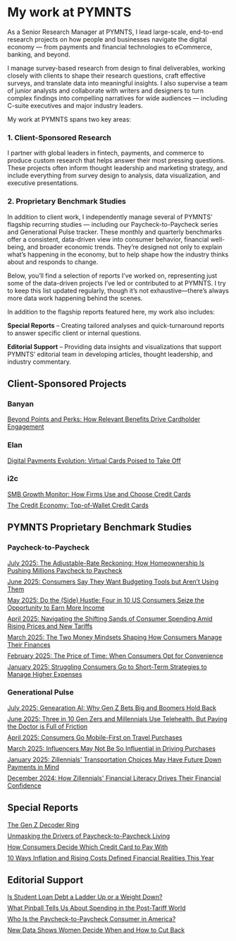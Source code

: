 # My work at PYMNTS

As a Senior Research Manager at PYMNTS, I lead large-scale, end-to-end research projects on how people and businesses navigate the digital economy — from payments and financial technologies to eCommerce, banking, and beyond.

I manage survey-based research from design to final deliverables, working closely with clients to shape their research questions, craft effective surveys, and translate data into meaningful insights. I also supervise a team of junior analysts and collaborate with writers and designers to turn complex findings into compelling narratives for wide audiences — including C-suite executives and major industry leaders.

My work at PYMNTS spans two key areas:

### 1. Client-Sponsored Research
I partner with global leaders in fintech, payments, and commerce to produce custom research that helps answer their most pressing questions. These projects often inform thought leadership and marketing strategy, and include everything from survey design to analysis, data visualization, and executive presentations.

### 2. Proprietary Benchmark Studies
In addition to client work, I independently manage several of PYMNTS’ flagship recurring studies — including our Paycheck-to-Paycheck series and Generational Pulse tracker. These monthly and quarterly benchmarks offer a consistent, data-driven view into consumer behavior, financial well-being, and broader economic trends. They’re designed not only to explain what’s happening in the economy, but to help shape how the industry thinks about and responds to change.

Below, you’ll find a selection of reports I’ve worked on, representing just some of the data-driven projects I’ve led or contributed to at PYMNTS. I try to keep this list updated regularly, though it’s not exhaustive—there’s always more data work happening behind the scenes.

In addition to the flagship reports featured here, my work also includes:

**Special Reports** – Creating tailored analyses and quick-turnaround reports to answer specific client or internal questions.

**Editorial Support** – Providing data insights and visualizations that support PYMNTS’ editorial team in developing articles, thought leadership, and industry commentary.

## Client-Sponsored Projects

### Banyan
<div style="margin-bottom: 8px;">
<a href="https://www.pymnts.com/news/loyalty-and-rewards-news/2025/how-consumers-decide-what-card-is-their-top-of-wallet-go-to" target="_blank">
  Beyond Points and Perks: How Relevant Benefits Drive Cardholder Engagement
</a>
</div>

### Elan
<div style="margin-bottom: 8px;">
<a href="https://www.pymnts.com/digital-payments/2025/more-than-4-in-10-u-s-consumers-now-use-virtual-cards-at-checkout" target="_blank">
 Digital Payments Evolution: Virtual Cards Poised to Take Off
</a>
</div>

### i2c 
<div style="margin-bottom: 8px;">
<a href="https://www.pymnts.com/study/smb-growth-credit-card-usage/" target="_blank">
  SMB Growth Monitor: How Firms Use and Choose Credit Cards
</a>
</div>

<div style="margin-bottom: 8px;">
<a href="https://www.pymnts.com/study/the-credit-economy-top-of-wallet-credit-cards/" target="_blank">
 The Credit Economy: Top-of-Wallet Credit Cards
</a>
</div>

## PYMNTS Proprietary Benchmark Studies

### Paycheck-to-Paycheck
<div style="margin-bottom: 8px;">
<a href="https://www.pymnts.com/study_posts/the-adjustable-rate-reckoning-how-homeownership-is-pushing-millions-paycheck-to-paycheck" target="_blank">
  July 2025: The Adjustable-Rate Reckoning: How Homeownership Is Pushing Millions Paycheck to Paycheck
</a>
</div>

<div style="margin-bottom: 8px;">
<a href="https://www.pymnts.com/study_posts/consumers-say-they-want-budgeting-tools-but-arent-using-them" target="_blank">
  June 2025: Consumers Say They Want Budgeting Tools but Aren’t Using Them
</a>
</div>

<div style="margin-bottom: 8px;">
<a href="https://www.pymnts.com/study_posts/do-the-side-hustle-four-in-10-us-consumers-seize-the-opportunity-to-earn-more-income/" target="_blank">
  May 2025: Do the (Side) Hustle: Four in 10 US Consumers Seize the Opportunity to Earn More Income
</a>
</div>

<div style="margin-bottom: 8px;">
<a href="https://www.pymnts.com/study_posts/navigating-the-shifting-sands-of-consumer-spending-amid-rising-prices-and-new-tariffs/" target="_blank">
  April 2025: Navigating the Shifting Sands of Consumer Spending Amid Rising Prices and New Tariffs
</a>
</div>

<div style="margin-bottom: 8px;">
<a href="https://www.pymnts.com/study_posts/the-two-money-mindsets-shaping-how-consumers-manage-their-finances" target="_blank">
  March 2025: The Two Money Mindsets Shaping How Consumers Manage Their Finances
</a>
</div>

<div style="margin-bottom: 8px;">
<a href="https://www.pymnts.com/study_posts/the-price-of-time-when-consumers-opt-for-convenience/" target="_blank">
  February 2025: The Price of Time: When Consumers Opt for Convenience
</a>
</div>

<div style="margin-bottom: 8px;">
<a href="https://www.pymnts.com/study_posts/struggling-consumers-go-to-short-term-strategies-to-manage-higher-expenses/" target="_blank">
  January 2025: Struggling Consumers Go to Short-Term Strategies to Manage Higher Expenses
</a>
</div>

### Generational Pulse
<div style="margin-bottom: 8px;">
<a href="https://www.pymnts.com/study_posts/generation-ai-why-gen-z-bets-big-and-boomers-hold-back" target="_blank">
  July 2025: Genearation AI: Why Gen Z Bets Big and Boomers Hold Back
</a>
</div>

<div style="margin-bottom: 8px;">
<a href="https://www.pymnts.com/study_posts/why-30percent-of-gen-z-and-millennials-like-telehealth-services" target="_blank">
  June 2025: Three in 10 Gen Zers and Millennials Use Telehealth. But Paying the Doctor is Full of Friction
</a>
</div>

<div style="margin-bottom: 8px;">
<a href="https://www.pymnts.com/study_posts/consumers-go-mobile-first-on-travel-purchases" target="_blank">
  April 2025: Consumers Go Mobile-First on Travel Purchases
</a>
</div>

<div style="margin-bottom: 8px;">
<a href="https://www.pymnts.com/study_posts/influencers-may-not-be-so-influential-in-driving-purchases" target="_blank">
  March 2025: Influencers May Not Be So Influential in Driving Purchases
</a>
</div>

<div style="margin-bottom: 8px;">
<a href="https://www.pymnts.com/study_posts/zillennials-transportation-choices-may-have-future-down-payments-in-mind" target="_blank">
  January 2025: Zillennials' Transportation Choices May Have Future Down Payments in Mind
</a>
</div>

<div style="margin-bottom: 8px;">
<a href="https://www.pymnts.com/study_posts/how-zillennials-financial-literacy-drives-their-financial-confidence" target="_blank">
  December 2024: How Zillennials' Financial Literacy Drives Their Financial Confidence
</a>
</div>

## Special Reports
<div style="margin-bottom: 8px;">
<a href="https://www.pymnts.com/gen-z/2025/gen-z-isnt-broke-theyre-smarter-with-money-than-you-think" target="_blank">
  The Gen Z Decoder Ring
</a>
</div>

<div style="margin-bottom: 8px;">
<a href="https://www.pymnts.com/study_posts/unmasking-the-drivers-of-paycheck-to-paycheck-living/" target="_blank">
 Unmasking the Drivers of Paycheck-to-Paycheck Living
</a>
</div>

<div style="margin-bottom: 8px;">
<a href="https://www.pymnts.com/study/how-consumers-decide-which-credit-card-to-pay-with" target="_blank">
  How Consumers Decide Which Credit Card to Pay With
</a>
</div>

<div style="margin-bottom: 8px;">
<a href="https://www.pymnts.com/study/10-impact-statements-the-new-reality-check/#:~:text=PYMNTS%20Intelligence's%20exclusive%20eBook%2C%20%E2%80%9C10,consumers%20earn%2C%20save%20and%20spend." target="_blank">
 10 Ways Inflation and Rising Costs Defined Financial Realities This Year
</a>
</div>

## Editorial Support
<div style="margin-bottom: 8px;">
<a href="https://www.pymnts.com/loans/2025/is-student-loan-debt-a-ladder-up-or-a-weight-down" target="_blank">
  Is Student Loan Debt a Ladder Up or a Weight Down?
</a>
</div>

<div style="margin-bottom: 8px;">
<a href="https://www.pymnts.com/consumer-finance/2025/what-pinball-machines-tariffs-and-consumer-spending-have-in-common/#:~:text=The%20lesson%20from%20pinball%20is,that%20follows%20almost%20defies%20prediction." target="_blank">
  What Pinball Tells Us About Spending in the Post-Tariff World
</a>
</div>

<div style="margin-bottom: 8px;">
<a href="https://www.pymnts.com/consumer-finance/2025/who-is-the-paycheck-to-paycheck-consumer-in-america/" target="_blank">
  Who Is the Paycheck-to-Paycheck Consumer in America?
</a>
</div>

<div style="margin-bottom: 8px;">
<a href="https://www.pymnts.com/consumer-insights/2025/new-data-shows-women-decide-when-how-cut-back/" target="_blank">
  New Data Shows Women Decide When and How to Cut Back
</a>
</div>


